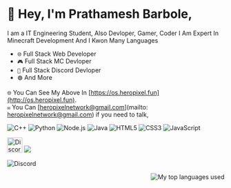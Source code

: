 # 👋 Hey, I'm Prathamesh Barbole, 
I am a IT Engineering Student, Also Devloper, Gamer, Coder I Am Expert In Minecraft Development And I Kwon Many Languages

* `🌐` Full Stack Web Developer
* `🎮` Full Stack MC Devloper
* `🤖` Full Stack Discord Devloper
* `🟢` And More



`🌐` You Can See My Above In [https://os.heropixel.fun](http://os.heropixel.fun).
<br>
`✉️` You Can [heropixelnetwork@gmail.com](mailto: heropixelnetwork@gmail.com) if you need to talk,

![C++](https://img.shields.io/badge/C++-E34F26?style=for-the-badge&logo=c++&logoColor=white)
![Python](https://img.shields.io/badge/Python-3776AB?style=for-the-badge&logo=python&logoColor=white) ![Node.js](https://img.shields.io/badge/Node.js-43853D?style=for-the-badge&logo=node.js&logoColor=white)
![Java](https://img.shields.io/badge/Java-007396?style=for-the-badge&logo=java&logoColor=white)
![HTML5](https://img.shields.io/badge/HTML5-E34F26?style=for-the-badge&logo=html5&logoColor=white)
![CSS3](https://img.shields.io/badge/CSS3-1572B6?style=for-the-badge&logo=css3&logoColor=white)
![JavaScript](https://img.shields.io/badge/JavaScript-F7DF1E?style=for-the-badge&logo=javascript&logoColor=black)


[<img alt="Discord" width="35px" src="https://skillicons.dev/icons?i=discord" />](https://discord.com/users/794211471516893204) 
<img src="https://komarev.com/ghpvc/?username=2208Prathamesh&color=blue">


![Discord](https://lanyard.cnrad.dev/api/794211471516893204)

<img align="right" alt="My top languages used" src="https://github-readme-stats.vercel.app/api/top-langs/?username=privt00&theme=github_dark&show_icons=true&layout=compact" />

